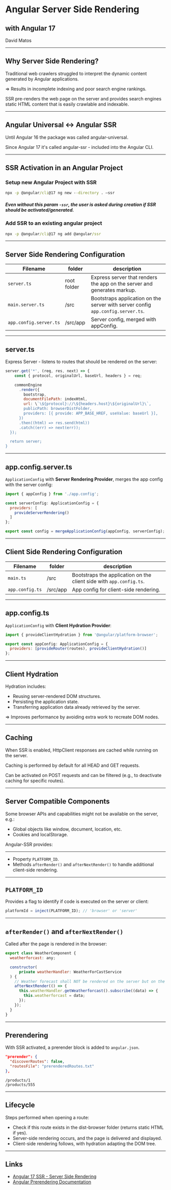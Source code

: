 # Angular Server Side Rendering
## with Angular 17

David Matos

---

## Why Server Side Rendering?

Traditional web crawlers struggled to interpret the dynamic content generated by Angular applications.

=> Results in incomplete indexing and poor search engine rankings.

SSR pre-renders the web page on the server and provides search engines static HTML content that is easily crawlable and indexable.

---

## Angular Universal <-> Angular SSR

Until Angular 16 the package was called angular-universal.

Since Angular 17 it's called angular-ssr - included into the Angular CLI.

---

## SSR Activation in an Angular Project

### Setup new Angular Project with SSR

```cmd
npx -p @angular/cli@17 ng new --directory . –ssr
```

##### Even without this param ```-ssr```, the user is asked during creation if SSR should be activated/generated.

### Add SSR to an existing angular project

```cmd
npx -p @angular/cli@17 ng add @angular/ssr
```

---

## Server Side Rendering Configuration

| Filename                   | folder      | description                                                                                                     |
|----------------------------|-------------|-----------------------------------------------------------------------------------------------------------------|
| ```server.ts```            | root folder | Express server that renders the app on the server and generates markup. |
| ```main.server.ts```       | /src        | Bootstraps application on the server with server config ```app.config.server.ts```. |
| ```app.config.server.ts``` | /src/app    | Server config, merged with appConfig. |

---

## server.ts

Express Server - listens to routes that should be rendered on the server:

```javascript
server.get('*', (req, res, next) => {
    const { protocol, originalUrl, baseUrl, headers } = req;

    commonEngine
      .render({
        bootstrap,
        documentFilePath: indexHtml,
        url: \`\${protocol}://\${headers.host}\${originalUrl}\`,
        publicPath: browserDistFolder,
        providers: [{ provide: APP_BASE_HREF, useValue: baseUrl }],
      })
      .then((html) => res.send(html))
      .catch((err) => next(err));
  });

  return server;
}
```

---

## app.config.server.ts

```ApplicationConfig``` with **Server Rendering Provider**,
merges the app config with the server config:

```javascript
import { appConfig } from './app.config';

const serverConfig: ApplicationConfig = {
  providers: [
    provideServerRendering()
  ]
};

export const config = mergeApplicationConfig(appConfig, serverConfig);
```

---

## Client Side Rendering Configuration

| Filename                 | folder   | description                                                    |
|--------------------------|----------|----------------------------------------------------------------|
| ```main.ts```       | /src     | Bootstraps the application on the client side with ```app.config.ts```. |
| ```app.config.ts``` | /src/app | App config for client-side rendering. |

---

## app.config.ts

```ApplicationConfig``` with **Client Hydration Provider**:

```javascript
import { provideClientHydration } from '@angular/platform-browser';

export const appConfig: ApplicationConfig = {
  providers: [provideRouter(routes), provideClientHydration()]
};
```

---

## Client Hydration

Hydration includes:

* Reusing server-rendered DOM structures.
* Persisting the application state.
* Transferring application data already retrieved by the server.

=> Improves performance by avoiding extra work to recreate DOM nodes.

---

## Caching

When SSR is enabled, HttpClient responses are cached while running on the server.

Caching is performed by default for all HEAD and GET requests.

Can be activated on POST requests and can be filtered (e.g., to deactivate caching for specific routes).

---

## Server Compatible Components

Some browser APIs and capabilities might not be available on the server, e.g.:

* Global objects like window, document, location, etc.
* Cookies and localStorage.

Angular-SSR provides:

---

* Property ```PLATFORM_ID```.
* Methods ```afterRender()``` and ```afterNextRender()``` to handle additional client-side rendering.

---

## ```PLATFORM_ID```

Provides a flag to identify if code is executed on the server or client:

```javascript
platformId = inject(PLATFORM_ID); // 'browser' or 'server'
```

---

## ```afterRender()``` and ```afterNextRender()```

Called after the page is rendered in the browser:

```javascript
export class WeatherComponent {
  weatherforcast: any;

  constructor(
      private weatherHandler: WeatherForCastService
  ) {
    // Weather forecast shall NOT be rendered on the server but on the client
    afterNextRender(() => {
      this.weatherHandler.getWeatherforcast().subscribe((data) => {
        this.weatherforcast = data;
      });
    });
  }
}
```

---

## Prerendering

With SSR activated, a prerender block is added to `angular.json`.

```json
"prerender": {
  "discoverRoutes": false,
  "routesFile": "prerenderedRoutes.txt"
},
```

```text
/products/1
/products/555
```

---

## Lifecycle

Steps performed when opening a route:

* Check if this route exists in the dist-browser folder (returns static HTML if yes).
* Server-side rendering occurs, and the page is delivered and displayed.
* Client-side rendering follows, with hydration adapting the DOM tree.

---

## Links

* [Angular 17 SSR - Server Side Rendering](https://angular.io/guide/ssr#server-side-rendering)
* [Angular Prerendering Documentation](https://angular.io/guide/prerendering)
